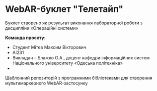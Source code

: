 # WebAR-буклет "Телетайп"
Буклет створено як результат виконання лабораторної роботи з дисципліни «Операційні системи»

**Команда проєкту:**
+ Студент Мітєв Максим Вікторович
+ AI231
+ Викладач – Блажко О.А., доцент кафедри інформаційних систем Національного університету «Одеська політехніка»
+ 
Шаблонний репозиторій з програмними бібліотеками для створення мультимаркерного WebAR-застосунку
